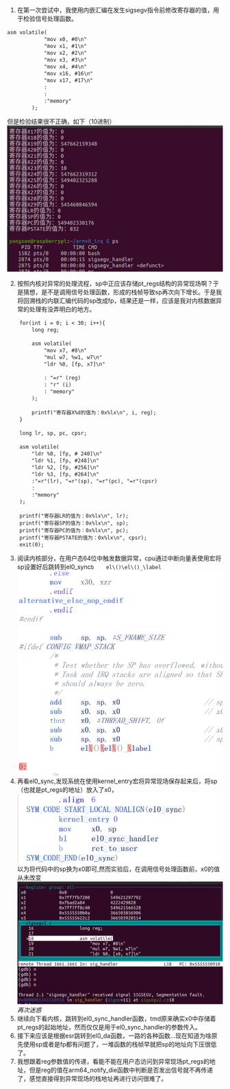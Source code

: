 1. 在第一次尝试中，我使用内嵌汇编在发生sigsegv指令前修改寄存器的值，用于检验信号处理函数。
``` 
asm volatile(
            "mov x0, #0\n"
            "mov x1, #1\n"
            "mov x2, #2\n"
            "mov x3, #3\n"
            "mov x4, #4\n"
            "mov x16, #16\n"
            "mov x17, #17\n"
            :
            :
            :"memory"
        );
```  
但是检验结果很不正确，如下（10进制）![检验结果](./img/第一版sigsegv处理结果.png)   

2. 按照内核对异常的处理流程，sp中正应该存储pt_regs结构的异常现场啊？于是猜想，是不是调用信号处理函数，形成的栈帧导致sp再次向下增长。于是我将回溯栈的内联汇编代码的sp改成fp，结果还是一样，应该是我对内核数据异常的处理有没弄明白的地方。
```
    for(int i = 0; i < 30; i++){
    	long reg;

        asm volatile(
            "mov x7, #8\n"
            "mul w7, %w1, w7\n"
            "ldr %0, [fp, x7]\n"

            : "=r" (reg)
            : "r" (i)
            : "memory"
        );

        printf("寄存器X%d的值为：0x%lx\n", i, reg);
    }

    long lr, sp, pc, cpsr;

    asm volatile(
        "ldr %0, [fp, # 240]\n"
        "ldr %1, [fp, #248]\n"
        "ldr %2, [fp, #256]\n"
        "ldr %3, [fp, #264]\n"
        :"=r"(lr), "=r"(sp), "=r"(pc), "=r"(cpsr)
        :
        :"memory"
    );

    printf("寄存器LR的值为：0x%lx\n", lr);
    printf("寄存器SP的值为：0x%lx\n", sp);
    printf("寄存器PC的值为：0x%lx\n", pc);
    printf("寄存器PSTATE的值为：0x%lx\n", cpsr);
    exit(0);
```
3. 阅读内核部分，在用户态64位中触发数据异常，cpu通过中断向量表使用宏将sp设置好后跳转到el0_sync```b	el\()\el\()_\label```
![中断向量表的跳转](./img/%E7%94%A8%E5%AE%8F%E5%AE%9E%E7%8E%B0%E4%B8%AD%E6%96%AD%E5%90%91%E9%87%8F%E8%B7%B3%E8%BD%AC.png)
4. 再看el0_sync,发现系统在使用kernel_entry宏将异常现场保存起来后，将sp（也就是pt_regs的地址）放入了x0，![](./img/sp%E8%A2%AB%E9%80%81%E5%85%A5x0.png)  
   以为将代码中的sp换为x0即可,然而实验后，在调用信号处理函数前，x0的值从未改变![](./img/sp%E5%B9%B6%E6%9C%AA%E4%BF%9D%E5%AD%98%E5%9C%A8x0%E4%B8%AD.png)  
   *再次迷惑*
5. 继续向下看内核，跳转到el0_sync_handler函数，tmd原来确实x0中存储着pt_regs的起始地址，然而仅仅是用于el0_sync_handler的参数传入。 
6. 接下来应该是根据esr跳转到el0_da函数，一路的各种函数...现在知道为啥原先使用sp或者是fp都有问题了，一堆函数的栈帧早就把sp的地址向下压很低了。
7. 我想跟着reg参数值的传递，看能不能在用户态访问到异常现场pt_regs的地址，但是reg的值在arm64_notify_die函数中判断是否发出信号就不再传递了，感觉直接得到异常现场的栈地址再进行访问很难了。
